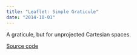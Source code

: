 ```yaml
---
title: "Leaflet: Simple Graticule"
date: "2014-10-01"
---
```

A graticule, but for unprojected Cartesian spaces.

[Source code](https://github.com/ablakey/Leaflet.SimpleGraticule)
